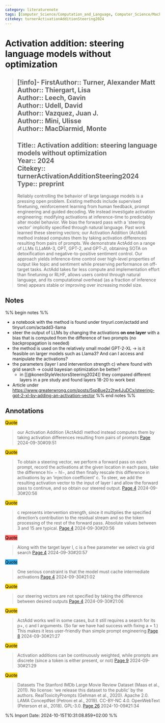 ```yaml
---
category: literaturenote
tags: [Computer_Science/Computation_and_Language, Computer_Science/Machine_Learning, recommended, reading_complete]
citekey: turnerActivationAdditionSteering2024
---
```

# Activation addition: steering language models without optimization

> [!info]-
> **FirstAuthor**:: Turner, Alexander Matt  
> **Author**:: Thiergart, Lisa  
> **Author**:: Leech, Gavin  
> **Author**:: Udell, David  
> **Author**:: Vazquez, Juan J.  
> **Author**:: Mini, Ulisse  
> **Author**:: MacDiarmid, Monte  
> ---    
> **Title**:: Activation addition: steering language models without optimization  
> **Year**:: 2024   
> **Citekey**:: turnerActivationAdditionSteering2024  
> **Type**:: preprint
> ---
> Reliably controlling the behavior of large language models is a pressing open problem. Existing methods include supervised finetuning, reinforcement learning from human feedback, prompt engineering and guided decoding. We instead investigate activation engineering: modifying activations at inference-time to predictably alter model behavior. We bias the forward pass with a 'steering vector' implicitly specified through natural language. Past work learned these steering vectors; our Activation Addition (ActAdd) method instead computes them by taking activation differences resulting from pairs of prompts. We demonstrate ActAdd on a range of LLMs (LLaMA-3, OPT, GPT-2, and GPT-J), obtaining SOTA on detoxification and negative-to-positive sentiment control. Our approach yields inference-time control over high-level properties of output like topic and sentiment while preserving performance on off-target tasks. ActAdd takes far less compute and implementation effort than finetuning or RLHF, allows users control through natural language, and its computational overhead (as a fraction of inference time) appears stable or improving over increasing model size.

## Notes
%% begin notes %%
- a notebook with the method is found under tinyurl.com/actadd and tinyurl.com/actadd3-llama
- steer the output of LLMs by changing the activations **on one layer** with a bias that is computed from the difference of two prompts (no backpropagation is needed)
- the method is used on the relatively small model GPT-2-XL -> is it feasible on larger models such as Llama3? And can I access and manipulate the activations?
- the parameters (layer l and intervention strength c) where found with grid search -> could bayesian optimization be better?
	- in [[@konenStyleVectorsSteering2024]] they compared different layers in a pre study and found layers 18-20 to work best
- Article under https://www.greaterwrong.com/posts/5spBue2z2tw4JuDCx/steering-gpt-2-xl-by-adding-an-activation-vector
%% end notes %%

## Annotations
<mark style="background-color: #ffd400">Quote</mark>
> our Activation Addition (ActAdd) method instead computes them by taking activation differences resulting from pairs of prompts
> [Page ](zotero://open-pdf/library/items/UWUCEGH9?page=) 2024-09-30#09:51

<mark style="background-color: #ffd400">Quote</mark>
> To obtain a steering vector, we perform a forward pass on each prompt, record the activations at the given location in each pass, take the difference hl+ − hl−, and then finally rescale this difference in activations by an ‘injection coefficient’ c. To steer, we add the resulting activation vector to the input of layer l and allow the forward pass to continue, and so obtain our steered output.
> [Page 4](zotero://open-pdf/library/items/UWUCEGH9?page=4) 2024-09-30#20:56

<mark style="background-color: #ffd400">Quote</mark>
> c represents intervention strength, since it multiplies the specified direction’s contribution to the residual stream and so the token processing of the rest of the forward pass. Absolute values between 3 and 15 are typical.
> [Page 4](zotero://open-pdf/library/items/UWUCEGH9?page=4) 2024-09-30#20:56

<mark style="background-color: #ff6666">Quote</mark>
> Along with the target layer l, c is a free parameter we select via grid search
> [Page 4](zotero://open-pdf/library/items/UWUCEGH9?page=4) 2024-09-30#20:57

<mark style="background-color: #2ea8e5">Quote</mark>
> One serious constraint is that the model must cache intermediate activations
> [Page 4](zotero://open-pdf/library/items/UWUCEGH9?page=4) 2024-09-30#21:02

<mark style="background-color: #ffd400">Quote</mark>
> our steering vectors are not specified by taking the difference between desired outputs
> [Page 4](zotero://open-pdf/library/items/UWUCEGH9?page=4) 2024-09-30#21:06

<mark style="background-color: #ffd400">Quote</mark>
> ActAdd works well in some cases, but it still requires a search for its p+, c and l arguments. (So far we have had success with fixing a = 1.) This makes it less user-friendly than simple prompt engineering
> [Page 8](zotero://open-pdf/library/items/UWUCEGH9?page=8) 2024-09-30#21:27

<mark style="background-color: #ffd400">Quote</mark>
> Activation additions can be continuously weighted, while prompts are discrete (since a token is either present, or not)
> [Page 9](zotero://open-pdf/library/items/UWUCEGH9?page=9) 2024-09-30#21:29

<mark style="background-color: #ffd400">Quote</mark>
> Datasets The Stanford IMDb Large Movie Review Dataset (Maas et al., 2011). No license: ‘we release this dataset to the public’ by the authors.  RealToxicityPrompts (Gehman et al., 2020). Apache 2.0.  LAMA ConceptNet (Petroni et al., 2019). CC-BY-NC 4.0.  OpenWebText (Peterson et al., 2018). GPL-3.0.
> [Page 26](zotero://open-pdf/library/items/UWUCEGH9?page=26) 2024-10-09#21:34




%% Import Date: 2024-10-15T10:31:08.859+02:00 %%
